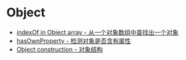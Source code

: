 # Object

+ [indexOf in Object array - 从一个对象数组中查找出一个对象](indexOf_method_in_an_Object_array.md)
+ [hasOwnProperty - 检测对象是否含有属性](hasOwnProperty.md)
+ [Object construction - 对象结构](object_construction.md)